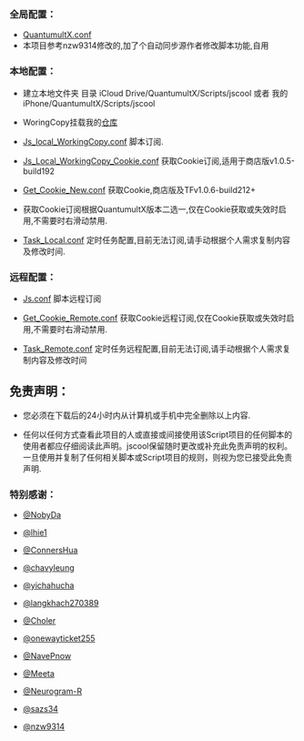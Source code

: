 
### 全局配置：

* [QuantumultX.conf](https://raw.githubusercontent.com/demo2099/jscool/master/QuantumultX.conf)
* 本项目参考nzw9314修改的,加了个自动同步源作者修改脚本功能,自用

### 本地配置：

* 建立本地文件夹
目录 iCloud Drive/QuantumultX/Scripts/jscool 或者 我的iPhone/QuantumultX/Scripts/jscool

* WoringCopy挂载我的[仓库](https://github.com/demo2099/jscool.git)

* [Js_local_WorkingCopy.conf](https://raw.githubusercontent.com/demo2099/jscool/master/Js_local_WorkingCopy.conf) 脚本订阅.

* [Js_Local_WorkingCopy_Cookie.conf](https://raw.githubusercontent.com/demo2099/jscool/master/Js_Local_WorkingCopy_Cookie.conf) 获取Cookie订阅,适用于商店版v1.0.5-build192

* [Get_Cookie_New.conf](https://raw.githubusercontent.com/demo2099/jscool/master/Get_Cookie_New.conf) 获取Cookie,商店版及TFv1.0.6-build212+

* 获取Cookie订阅根据QuantumultX版本二选一,仅在Cookie获取或失效时启用,不需要时右滑动禁用.

* [Task_Local.conf](https://raw.githubusercontent.com/demo2099/jscool/master/Task_Local.conf) 定时任务配置,目前无法订阅,请手动根据个人需求复制内容及修改时间.

### 远程配置：

* [Js.conf](https://raw.githubusercontent.com/demo2099/jscool/master/Js.conf) 脚本远程订阅

* [Get_Cookie_Remote.conf](https://raw.githubusercontent.com/demo2099/jscool/master/Get_Cookie_Remote.conf) 获取Cookie远程订阅,仅在Cookie获取或失效时启用,不需要时右滑动禁用.

* [Task_Remote.conf](https://raw.githubusercontent.com/demo2099/jscool/master/Task_Remote.conf) 定时任务远程配置,目前无法订阅,请手动根据个人需求复制内容及修改时间


## 免责声明：

* 您必须在下载后的24小时内从计算机或手机中完全删除以上内容.

* 任何以任何方式查看此项目的人或直接或间接使用该Script项目的任何脚本的使用者都应仔细阅读此声明。jscool保留随时更改或补充此免责声明的权利。一旦使用并复制了任何相关脚本或Script项目的规则，则视为您已接受此免责声明.

### 特别感谢：
* [@NobyDa](https://github.com/NobyDa)

* [@lhie1](https://github.com/lhie1)

* [@ConnersHua](https://github.com/ConnersHua)

* [@chavyleung](https://github.com/chavyleung)

* [@yichahucha](https://github.com/yichahucha)

* [@langkhach270389](https://github.com/langkhach270389)

* [@Choler](https://github.com/Choler)

* [@onewayticket255](https://github.com/onewayticket255)

* [@NavePnow](https://github.com/NavePnow)

* [@Meeta](https://github.com/MeetaGit)

* [@Neurogram-R](https://github.com/Neurogram-R)

* [@sazs34](https://github.com/sazs34)

* [@nzw9314](https://github.com/nzw9314)

